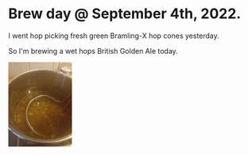 # Brew day @ September 4th, 2022.

I went hop picking fresh green Bramling-X hop cones yesterday.

So I'm brewing a wet hops British Golden Ale today.

[![fig_1](1_small.jpg)](1.jpg)
